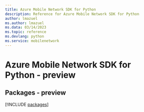 ```yaml
---
title: Azure Mobile Network SDK for Python
description: Reference for Azure Mobile Network SDK for Python
author: lmazuel
ms.author: lmazuel
ms.data: 03/14/2023
ms.topic: reference
ms.devlang: python
ms.service: mobilenetwork
---
```

# Azure Mobile Network SDK for Python - preview
## Packages - preview
[!INCLUDE [packages](mobile-network-index.md)]